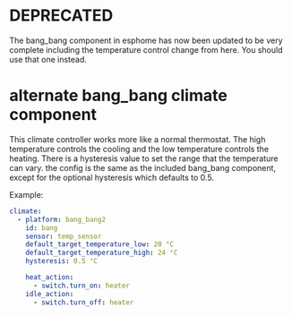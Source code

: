 # DEPRECATED

The bang_bang component in esphome has now been updated to be very complete including the temperature control change
from here.  You should use that one instead.

# alternate bang_bang climate component

This climate controller works more like a normal thermostat.
The high temperature controls the cooling and the low temperature controls the heating.
There is a hysteresis value to set the range that the temperature can vary.
the config is the same as the included bang_bang component, except for the optional hysteresis which defaults to 0.5.

Example:
```yaml
climate:
  - platform: bang_bang2
    id: bang
    sensor: temp_sensor
    default_target_temperature_low: 20 °C
    default_target_temperature_high: 24 °C
    hysteresis: 0.5 °C

    heat_action:
      - switch.turn_on: heater
    idle_action:
      - switch.turn_off: heater
```

